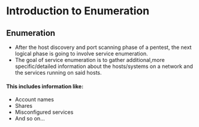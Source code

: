 # Introduction to Enumeration

## Enumeration

* After the host discovery and port scanning phase of a pentest, the next logical phase is going to involve service enumeration.
* The goal of service enumeration is to gather additional,more specific/detailed information about the hosts/systems on a network and the services running on said hosts.

#### This includes information like:

* Account names
* Shares
* Misconfigured services
* And so on...
